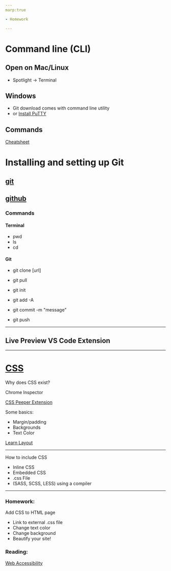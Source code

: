```yaml
---
marp:true

- Homework

---
```


# Command line (CLI)
## Open on Mac/Linux
- Spotlight -> Terminal
## Windows
- Git download comes with command line utility
- or [Install PuTTY](https://www.chiark.greenend.org.uk/~sgtatham/putty/latest.html)

## Commands
[Cheatsheet](https://www.git-tower.com/blog/command-line-cheat-sheet/')

# Installing and setting up Git
## [git](https://git-scm.com/downloads)
## [github](https://github.com/)

### Commands
#### Terminal
- pwd
- ls
- cd

#### Git
- git clone [url]
- git pull

- git init
- git add -A
- git commit -m "message"
- git push

---

## Live Preview VS Code Extension

---
# [CSS](https://frontendmasters.com/guides/front-end-handbook/2019/#4.8)

Why does CSS exist?

Chrome Inspector

[CSS Peeper Extension](https://chrome.google.com/webstore/detail/css-peeper/mbnbehikldjhnfehhnaidhjhoofhpehk/related)

Some basics:
- Margin/padding
- Backgrounds
- Text Color

[Learn Layout](https://learnlayout.com/index.html)

---
How to include CSS
- Inline CSS
- Embedded CSS
- .css File
- (SASS, SCSS, LESS) using a compiler
---
### Homework:
Add CSS to HTML page
- Link to external .css file
- Change text color
- Change background
- Beautify your site!


### Reading:

[Web Accessibility](https://webaim.org/articles/)